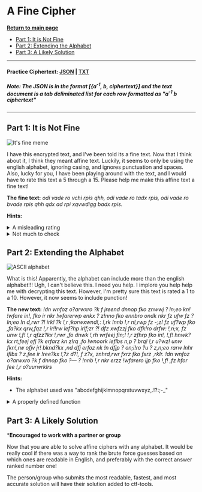 # A Fine Cipher

**[Return to main page](../../)**

- [Part 1: It is Not Fine](#part-1-it-is-not-fine)
- [Part 2: Extending the Alphabet](#part-2-extending-the-alphabet)
- [Part 3: A Likely Solution](#part-3-a-likely-solution)

---

#### Practice Ciphertext: [JSON](./ciphertext/ciphertext.json) | [TXT](./ciphertext/ciphertext.txt)

##### _Note:_ The JSON is in the format [{a<sup>-1</sup>, b, ciphertext}] and the text document is a tab deliminated list for each row formatted as "a<sup>-1</sup> b ciphertext"

---

## Part 1: It is Not Fine

![It's fine meme](https://i.kym-cdn.com/entries/icons/mobile/000/018/012/this_is_fine.jpg)

I have this encrypted text, and I've been told its a fine text. Now that I think about it, I think they meant affine text. Luckily, it seems to only be using the english alphabet, ignoring casing, and ignores punctuation and spaces. Also, lucky for you, I have been playing around with the text, and I would have to rate this text a 5 through a 15. Please help me make this affine text a fine text!

**The fine text:** _odi vade ro vchi rpis qhh, odi vade ro tadx rpis, odi vade ro bvade rpis qhh qdx ad rpi xqvwdigg badx rpis._

**Hints:**

<details>
<summary>A misleading rating</summary>
The rating range of 5 through 15 refers to the value of a used to encrypt the text. a<sup>-1</sup> is different but related to this value.
</details>

<details>
<summary>Not much to check</summary>
The number of combinations you need to check is less than 500! However, to get to this low number of checks, something has to be done to limit either a<sup>-1</sup> or b. Know that gcd(a, n) must equal 1, and that a(mod(n)) * a<sup>-1</sup>(mod(n)) = 1(mod(n))
</details>

## Part 2: Extending the Alphabet

![ASCII alphabet](https://res.cloudinary.com/practicaldev/image/fetch/s--2xoVYXR3--/c_limit%2Cf_auto%2Cfl_progressive%2Cq_auto%2Cw_880/https://thepracticaldev.s3.amazonaws.com/i/gcsd9q3utce801qbfghq.jpg)

What is this! Apparently, the alphabet can include more than the english alphabet!!! Ugh, I can't believe this. I need you help. I implore you help help me with decrypting this text. However, I'm pretty sure this text is rated a 1 to a 10. However, it now seems to include punction!

**The new text:** _!dn wnfoz o?arwxro ?k f jreend dnnop fko znwwj ? ln;eo kn! !wfare in!, fko ir nkr !wfarerwp enkx ? z!nno fko ennbro ondk nkr fz ufw fz ? ln;eo !n d,rwr ?! irk! ?k !,r ;korwxwnd!,: !,rk !nnb !,r n!,rwp fz -;z! fz uf?wp fko ,fa?kx qrw,fqz !,r ir!!rw lef?hp irlf;zr ?! dfz xwfzzj fko dfk!ro drfw: !,n;x, fz unw !,f! !,r qfzz?kx !,rwr ,fo dnwk !,rh wrfeej fin;! !,r zfhrp fko in!, !,f! hnwk?kx rt;feej efj ?k erfarz kn z!rq ,fo !wnoork ieflbs n,p ? brq! !,r u?wz! unw fkn!,rw ofjv jr! bknd?kx ,nd dfj erfoz nk !n dfjp ? on;i!ro ?u ? z,n;eo rarw lnhr iflbs ? z,fee ir !ree?kx !,?z d?!, f z?x, znhrd,rwr fxrz fko fxrz ,rklr. !dn wnfoz o?arwxro ?k f dnnop fko ?— ? !nnb !,r nkr erzz !wfarero ijp fko !,f! ,fz hfor fee !,r o?uurwrklrs_

**Hints:**

- The alphabet used was "abcdefghijklmnopqrstuvwxyz,.!?:;-\_"

<details>
<summary>A properly defined function</summary>
If you haven't already, your decode function is recommended to look like the following
<code>decode(a, b, c, n) -> int</code> where a is a<sup>-1</sup>, b is b, c is the position of the ciphertext character in the alphabet (zero-indexed), and n is the size of the alphabet. It might help to have the function return the position of the character instead of trying to decode the entire string within one function.
</details>

## Part 3: A Likely Solution

***Encouraged to work with a partner or group**

Now that you are able to solve affine ciphers with any alphabet. It would be really cool if there was a way to rank the brute force guesses based on which ones are readable in English, and preferably with the correct answer ranked number one!

The person/group who submits the most readable, fastest, and most accurate solution will have their solution added to ctf-tools.
